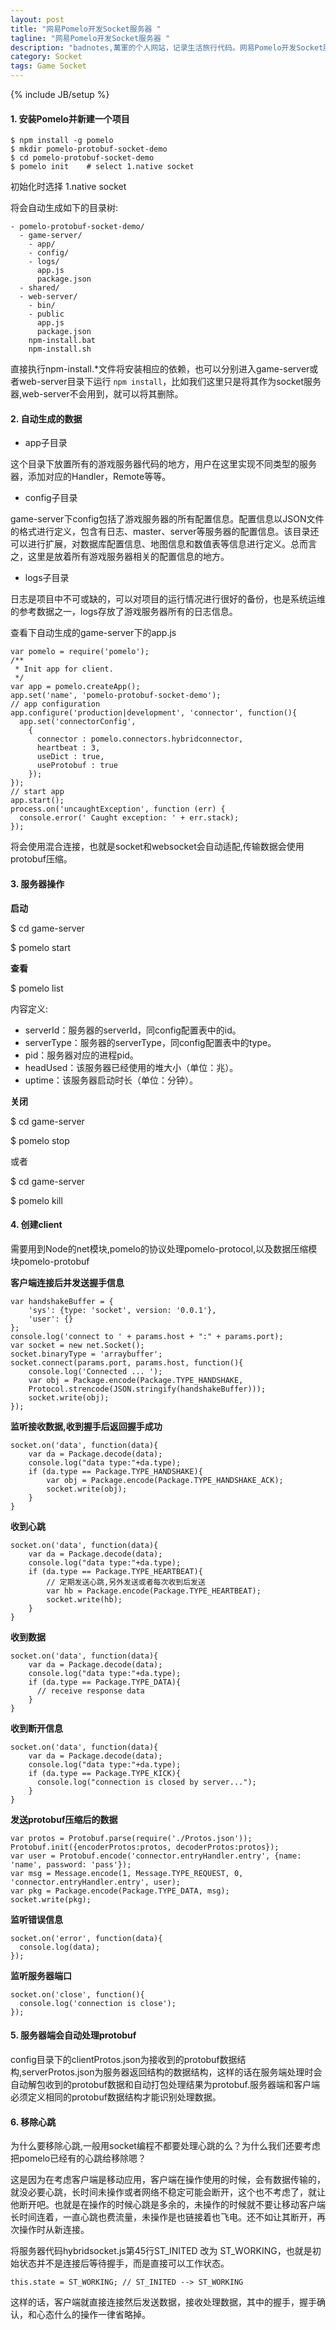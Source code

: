```yaml
---
layout: post
title: "网易Pomelo开发Socket服务器 "
tagline: "网易Pomelo开发Socket服务器 "
description: "badnotes,萬軍的个人网站，记录生活旅行代码。网易Pomelo开发Socket服务器 "
category: Socket
tags: Game Socket
---
```

{% include JB/setup %}



#### 1. 安装Pomelo并新建一个项目

    $ npm install -g pomelo
    $ mkdir pomelo-protobuf-socket-demo
    $ cd pomelo-protobuf-socket-demo
    $ pomelo init    # select 1.native socket


初始化时选择 1.native socket

将会自动生成如下的目录树:

    - pomelo-protobuf-socket-demo/
      - game-server/
        - app/
        - config/
        - logs/
          app.js
          package.json
      - shared/
      - web-server/
        - bin/
        - public
          app.js
          package.json
        npm-install.bat
        npm-install.sh

直接执行npm-install.*文件将安装相应的依赖，也可以分别进入game-server或者web-server目录下运行 ``npm install``，比如我们这里只是将其作为socket服务器,web-server不会用到，就可以将其删除。

#### 2. 自动生成的数据

* app子目录

这个目录下放置所有的游戏服务器代码的地方，用户在这里实现不同类型的服务器，添加对应的Handler，Remote等等。

* config子目录

game-server下config包括了游戏服务器的所有配置信息。配置信息以JSON文件的格式进行定义，包含有日志、master、server等服务器的配置信息。该目录还可以进行扩展，对数据库配置信息、地图信息和数值表等信息进行定义。总而言之，这里是放着所有游戏服务器相关的配置信息的地方。

* logs子目录

日志是项目中不可或缺的，可以对项目的运行情况进行很好的备份，也是系统运维的参考数据之一，logs存放了游戏服务器所有的日志信息。

查看下自动生成的game-server下的app.js

    var pomelo = require('pomelo');
    /**
     * Init app for client.
     */
    var app = pomelo.createApp();
    app.set('name', 'pomelo-protobuf-socket-demo');
    // app configuration
    app.configure('production|development', 'connector', function(){
      app.set('connectorConfig',
        {
          connector : pomelo.connectors.hybridconnector,
          heartbeat : 3,
          useDict : true,
          useProtobuf : true
        });
    });
    // start app
    app.start();
    process.on('uncaughtException', function (err) {
      console.error(' Caught exception: ' + err.stack);
    });

将会使用混合连接，也就是socket和websocket会自动适配,传输数据会使用protobuf压缩。


#### 3. 服务器操作

**启动**

$ cd game-server

$ pomelo start

**查看**

$ pomelo list

内容定义:

- serverId：服务器的serverId，同config配置表中的id。
- serverType：服务器的serverType，同config配置表中的type。
- pid：服务器对应的进程pid。
- headUsed：该服务器已经使用的堆大小（单位：兆）。
- uptime：该服务器启动时长（单位：分钟）。

**关闭**

$ cd game-server

$ pomelo stop

或者

$ cd game-server

$ pomelo kill

#### 4. 创建client


需要用到Node的net模块,pomelo的协议处理pomelo-protocol,以及数据压缩模块pomelo-protobuf

**客户端连接后并发送握手信息**

    var handshakeBuffer = {
        'sys': {type: 'socket', version: '0.0.1'},
        'user': {}
    };
    console.log('connect to ' + params.host + ":" + params.port);
    var socket = new net.Socket();
    socket.binaryType = 'arraybuffer';
    socket.connect(params.port, params.host, function(){
        console.log('Connected ... ');
        var obj = Package.encode(Package.TYPE_HANDSHAKE,
        Protocol.strencode(JSON.stringify(handshakeBuffer)));
        socket.write(obj);
    });

**监听接收数据,收到握手后返回握手成功**

    socket.on('data', function(data){
        var da = Package.decode(data);
        console.log("data type:"+da.type);
        if (da.type == Package.TYPE_HANDSHAKE){
            var obj = Package.encode(Package.TYPE_HANDSHAKE_ACK);
            socket.write(obj);
        }
    }


**收到心跳**

    socket.on('data', function(data){
        var da = Package.decode(data);
        console.log("data type:"+da.type);
        if (da.type == Package.TYPE_HEARTBEAT){
            // 定期发送心跳,另外发送或者每次收到后发送
            var hb = Package.encode(Package.TYPE_HEARTBEAT);
            socket.write(hb);
        }
    }


**收到数据**

    socket.on('data', function(data){
        var da = Package.decode(data);
        console.log("data type:"+da.type);
        if (da.type == Package.TYPE_DATA){
          // receive response data
        }
    }


**收到断开信息**

    socket.on('data', function(data){
        var da = Package.decode(data);
        console.log("data type:"+da.type);
        if (da.type == Package.TYPE_KICK){
          console.log("connection is closed by server...");
        }
    }


**发送protobuf压缩后的数据**

    var protos = Protobuf.parse(require('./Protos.json'));
    Protobuf.init({encoderProtos:protos, decoderProtos:protos});
    var user = Protobuf.encode('connector.entryHandler.entry', {name: 'name', password: 'pass'});
    var msg = Message.encode(1, Message.TYPE_REQUEST, 0, 'connector.entryHandler.entry', user);
    var pkg = Package.encode(Package.TYPE_DATA, msg);
    socket.write(pkg);

**监听错误信息**

    socket.on('error', function(data){
      console.log(data);
    });

**监听服务器端口**

    socket.on('close', function(){
      console.log('connection is close');
    });

#### 5. 服务器端会自动处理protobuf

config目录下的clientProtos.json为接收到的protobuf数据结构,serverProtos.json为服务器返回结构的数据结构，这样的话在服务端处理时会自动解包收到的protobuf数据和自动打包处理结果为protobuf.服务器端和客户端必须定义相同的protobuf数据结构才能识别处理数据。

#### 6. 移除心跳

为什么要移除心跳,一般用socket编程不都要处理心跳的么？为什么我们还要考虑把pomelo已经有的心跳给移除嗯？

这是因为在考虑客户端是移动应用，客户端在操作使用的时候，会有数据传输的，就没必要心跳，长时间未操作或者网络不稳定可能会断开，这个也不考虑了，就让他断开吧。也就是在操作的时候心跳是多余的，未操作的时候就不要让移动客户端长时间连着，一直心跳也费流量，未操作是也链接着也飞电。还不如让其断开，再次操作时从新连接。

将服务器代码hybridsocket.js第45行ST_INITED 改为 ST_WORKING，也就是初始状态并不是连接后等待握手，而是直接可以工作状态。

	this.state = ST_WORKING; // ST_INITED --> ST_WORKING

这样的话，客户端就直接连接然后发送数据，接收处理数据，其中的握手，握手确认，和心态什么的操作一律省略掉。














